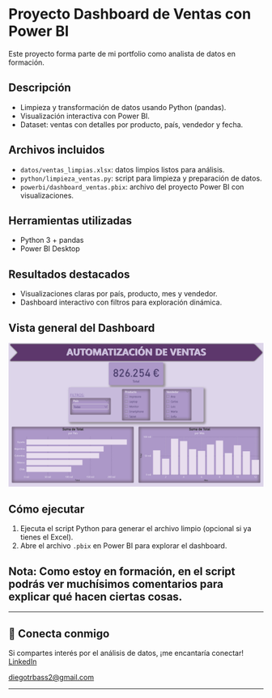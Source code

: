 # Proyecto Dashboard de Ventas con Power BI

Este proyecto forma parte de mi portfolio como analista de datos en formación.

## Descripción
- Limpieza y transformación de datos usando Python (pandas).
- Visualización interactiva con Power BI.
- Dataset: ventas con detalles por producto, país, vendedor y fecha.

## Archivos incluidos
- `datos/ventas_limpias.xlsx`: datos limpios listos para análisis.
- `python/limpieza_ventas.py`: script para limpieza y preparación de datos.
- `powerbi/dashboard_ventas.pbix`: archivo del proyecto Power BI con visualizaciones.

## Herramientas utilizadas
- Python 3 + pandas
- Power BI Desktop

## Resultados destacados
- Visualizaciones claras por país, producto, mes y vendedor.
- Dashboard interactivo con filtros para exploración dinámica.

## Vista general del Dashboard
![dashboard](./imagenes/dashboard_ventas.png)

## Cómo ejecutar
1. Ejecuta el script Python para generar el archivo limpio (opcional si ya tienes el Excel).
2. Abre el archivo `.pbix` en Power BI para explorar el dashboard.

## Nota: Como estoy en formación, en el script podrás ver muchísimos comentarios para explicar qué hacen ciertas cosas.
---

## 🤝 Conecta conmigo

Si compartes interés por el análisis de datos, ¡me encantaría conectar!  
[LinkedIn](https://www.linkedin.com/in/diego-data-analyst/)

diegotrbass2@gmail.com

---

